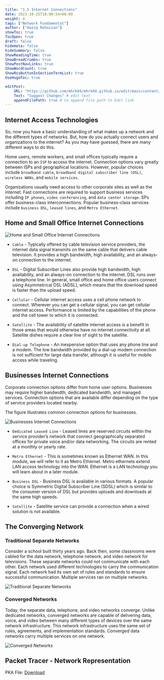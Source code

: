 ```yaml
---
title: "1.5 Internet Connections"
date: 2023-10-25T18:00:54+08:00
weight: 4
tags: ["Network Fundamental"]
author: ["Haziq Rohaizan"]
showToc: true
TocOpen: true
draft: false
hidemeta: false
hideSummary: false
ShowReadingTime: true
ShowBreadCrumbs: true
ShowPostNavLinks: true
ShowWordCount: true
ShowRssButtonInSectionTermList: true
UseHugoToc: true

editPost:
    URL: "https://github.com/mhrk04/mhrk04.github.io/edit/main/content/"
    Text: "Suggest Changes" # edit text
    appendFilePath: true # to append file path to Edit link
---
```


## Internet Access Technologies

So, now you have a basic understanding of what makes up a network and the different types of networks. But, how do you actually connect users and organizations to the internet? As you may have guessed, there are many different ways to do this.

Home users, remote workers, and small offices typically require a connection to an `ISP` to access the internet. Connection options vary greatly between ISPs and geographical locations. However, popular choices include `broadband cable`, `broadband digital subscriber line (DSL)`, `wireless WANs`, and `mobile services`.

Organizations usually need access to other corporate sites as well as the internet. Fast connections are required to support business services including `IP phones`, `video conferencing`, and `data center storage`. SPs offer business-class interconnections. Popular business-class services include `business DSL`, `leased lines`, and `Metro Ethernet`.

## Home and Small Office Internet Connections

![Home and Small Office Internet Connections](/img/net-funda/1.5/1.5.2.png)

- `Cable` - Typically offered by cable television service providers, the internet data signal transmits on the same cable that delivers cable television. It provides a high bandwidth, high availability, and an always-on connection to the internet.

- `DSL` - Digital Subscriber Lines also provide high bandwidth, high availability, and an always-on connection to the internet. DSL runs over a telephone line. In general, small office and home office users connect using Asymmetrical DSL (ADSL), which means that the download speed is faster than the upload speed.

- `Cellular` - Cellular internet access uses a cell phone network to connect. Wherever you can get a cellular signal, you can get cellular internet access. Performance is limited by the capabilities of the phone and the cell tower to which it is connected.

- `Satellite` - The availability of satellite internet access is a benefit in those areas that would otherwise have no internet connectivity at all. Satellite dishes require a clear line of sight to the satellite.

- `Dial-up Telephone` - An inexpensive option that uses any phone line and a modem. The low bandwidth provided by a dial-up modem connection is not sufficient for large data transfer, although it is useful for mobile access while traveling.

## Businesses Internet Connections

Corporate connection options differ from home user options. Businesses may require higher bandwidth, dedicated bandwidth, and managed services. Connection options that are available differ depending on the type of service providers located nearby.

The figure illustrates common connection options for businesses.

![Businesses Internet Connections](/img/net-funda/1.5/1.5.3.png)

- `Dedicated Leased Line` - Leased lines are reserved circuits within the service provider’s network that connect geographically separated offices for private voice and/or data networking. The circuits are rented at a monthly or yearly rate.

- `Metro Ethernet` - This is sometimes known as Ethernet WAN. In this module, we will refer to it as Metro Ethernet. Metro ethernets extend LAN access technology into the WAN. Ethernet is a LAN technology you will learn about in a later module.

- `Business DSL` - Business DSL is available in various formats. A popular choice is Symmetric Digital Subscriber Line (SDSL) which is similar to the consumer version of DSL but provides uploads and downloads at the same high speeds.

- `Satellite` - Satellite service can provide a connection when a wired solution is not available.

## The Converging Network

### Traditional Separate Networks

Consider a school built thirty years ago. Back then, some classrooms were cabled for the data network, telephone network, and video network for televisions. These separate networks could not communicate with each other. Each network used different technologies to carry the communication signal. Each network had its own set of rules and standards to ensure successful communication. Multiple services ran on multiple networks.

![Traditional Separate Networks](/img/net-funda/1.5/1.5.4.png)

### Converged Networks

Today, the separate data, telephone, and video networks converge. Unlike dedicated networks, converged networks are capable of delivering data, voice, and video between many different types of devices over the same network infrastructure. This network infrastructure uses the same set of rules, agreements, and implementation standards. Converged data networks carry multiple services on one network.

![Converged Networks](/img/net-funda/1.5/1.5.4-1.png)

## Packet Tracer - Network Representation

PKA File: [Download](https://contenthub.netacad.com/courses/itn-dl/_common/1.5.7-packet-tracer---network-representation.pka)
